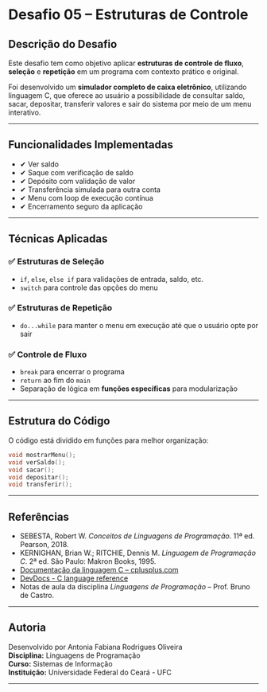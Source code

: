 # Desafio 05 – Estruturas de Controle

## Descrição do Desafio

Este desafio tem como objetivo aplicar **estruturas de controle de fluxo**, **seleção** e **repetição** em um programa com contexto prático e original.

Foi desenvolvido um **simulador completo de caixa eletrônico**, utilizando linguagem C, que oferece ao usuário a possibilidade de consultar saldo, sacar, depositar, transferir valores e sair do sistema por meio de um menu interativo.

---

## Funcionalidades Implementadas

- ✔ Ver saldo
- ✔ Saque com verificação de saldo
- ✔ Depósito com validação de valor
- ✔ Transferência simulada para outra conta
- ✔ Menu com loop de execução contínua
- ✔ Encerramento seguro da aplicação

---

## Técnicas Aplicadas

### ✅ Estruturas de Seleção
- `if`, `else`, `else if` para validações de entrada, saldo, etc.
- `switch` para controle das opções do menu

### ✅ Estruturas de Repetição
- `do...while` para manter o menu em execução até que o usuário opte por sair

### ✅ Controle de Fluxo
- `break` para encerrar o programa
- `return` ao fim do `main`
- Separação de lógica em **funções específicas** para modularização

---

## Estrutura do Código

O código está dividido em funções para melhor organização:

```c
void mostrarMenu();
void verSaldo();
void sacar();
void depositar();
void transferir();

```

---

## Referências

- SEBESTA, Robert W. *Conceitos de Linguagens de Programação*. 11ª ed. Pearson, 2018.
- KERNIGHAN, Brian W.; RITCHIE, Dennis M. *Linguagem de Programação C*. 2ª ed. São Paulo: Makron Books, 1995.
- [Documentação da linguagem C – cplusplus.com](https://cplusplus.com/)
- [DevDocs - C language reference](https://devdocs.io/c/)
- Notas de aula da disciplina *Linguagens de Programação* – Prof. Bruno de Castro.
---

## Autoria

Desenvolvido por Antonia Fabiana Rodrigues Oliveira  
**Disciplina:** Linguagens de Programação  
**Curso:** Sistemas de Informação  
**Instituição:** Universidade Federal do Ceará - UFC

---
